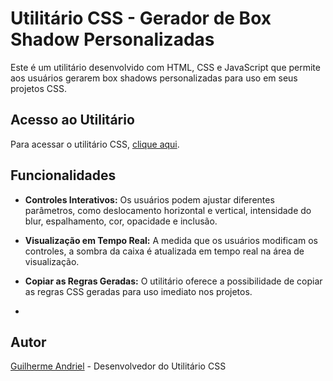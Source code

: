 # Utilitário CSS - Gerador de Box Shadow Personalizadas

Este é um utilitário desenvolvido com HTML, CSS e JavaScript que permite aos usuários gerarem box shadows personalizadas para uso em seus projetos CSS.

## Acesso ao Utilitário

Para acessar o utilitário CSS, [clique aqui](https://guilherme-andriel.github.io/geradorBoxShadow/).

## Funcionalidades

* **Controles Interativos:** Os usuários podem ajustar diferentes parâmetros, como deslocamento horizontal e vertical, intensidade do blur, espalhamento, cor, opacidade e inclusão.
  
* **Visualização em Tempo Real:** A medida que os usuários modificam os controles, a sombra da caixa é atualizada em tempo real na área de visualização.

* **Copiar as Regras Geradas:** O utilitário oferece a possibilidade de copiar as regras CSS geradas para uso imediato nos projetos.
* 
## Autor

[Guilherme Andriel](https://github.com/Guilherme-Andriel) - Desenvolvedor do Utilitário CSS

